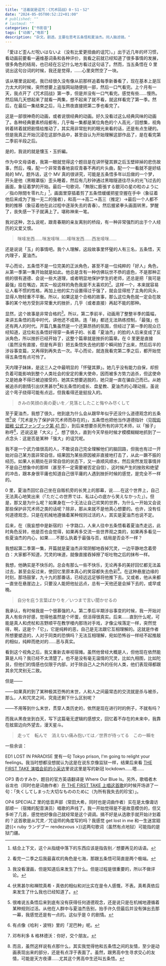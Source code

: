 ```yaml
---
title: "活着就是诅咒：《咒术回战》0・S1・S2"
date: "2024-05-05T00:52:22+01:00"
# published: ""
# lastmod: ""
categories: ["书影音"]
tags: ["动画","电影"]
description: "杂文。剧透。主要在思考五条悟和夏油杰。同人脑滤镜。"
---
```

「愛ほど歪んだ呪いはないよ（没有比爱更扭曲的诅咒）。」出于近几年的坏习惯，看动画前要看一遍维基词条和各种评价，我看之前就已经知道了很多事情的发展，很多角色的结局，也已经在忘记什么地方看过这句话了。然而，当五条悟在 0 里说出这句台词的时候，我还是觉得，……心里突然空了一块。

该从哪里说起呢。我已经很久没有像从前那样追着每季新番看了，现在基本上是压力太大的时候，突然想要上盗版网站随便挑一部，然后一口气看完。上个月有一天，我点开了《咒术回战》第一季，但是并没有一口气看完。感觉有些……慢热。然后隔几天想起来了就看一两集，想不起来了就不看，就这样看完了第一季。然后，在最后一集结束之后，马上熬夜直接把第二季也看完了。

这是一部很神奇的动画，或者说很经典的动画。好久没看过这么经典风味的动画了。各种经典要素桥段都有，几乎每一集都是某位角色的个人高光／回想集，视角转着转着就把剧情给推动了，其实用非常批判的眼光来看的话，还是有点生硬的。但是我真正开始沉浸在这部作品中，甚至自认为开始理解这部作品了，是在看完第二季前半段之后。

是的，我说的就是懐玉・玉折編。

作为中文母语者，我第一眼就觉得这个题目是在讲怀璧其罪之后玉壁碎掉的悲伤故事，然后，嘎，配一个非常青春地哀叹青春不再的片头曲，配一个一看就不是好结局的 MV。题外话，这个 MV 真的很讲究，可能是五条悟多年以后做的一个梦，开头是他（黑眼罩版）歪头睡着，然后有几秒钟通过黑暗隧道往尽头的光飞过去的画面，象征着梦的开始。最后一句歌词，「無限に膨張する銀河の星の粒のように／指の隙間を零れた」[^ginga]，画面里穿插着剪了五条悟缓缓把星空握在手中（象征着他后来成为了独一无二的强者），和高一→高二→高三（推定）→最后一个人都不剩的推移（象征着他在此过程中逐渐失去的青春）。然后握紧拳头画面转黑，梦醒了，丧失感一下子就满上了。堪称神来一笔。

我对这种，怎么说呢，跟青春期的亲友离别的桥段，有一种非常强烈的出于个人经历的又爱又恨。

> 咪嗦发西……咪发嗦咪……嗦咪发西……西发嗦咪……

还是说说「玉」的事情吧。我个人理解，这段故事里怀璧的人有三名，五条悟，天内理子，夏油杰。

平心而论，五条悟不是一位完美的正派角色，甚至不是一位纯粹的「好人」角色，从第一季第一集开始就是如此。他总是含有一种仿佛玩世不恭的底色，不是那种正统的很有道德、会说一些大道理，或者明显地保护学生的老师，还总是把「我可是最强」挂在嘴边，其实一般这样的角色我是不太喜欢的[^nanami]。这样一个，本来就容易让人看不惯的性格，再加上他的实力设置得过于强了，就会显得抢了主角的风头，显得人物轻重不平衡。所以，如果这是个合格的故事，那么这位角色就一定会在故事的某个地方受到非常重大的挫折，几乎（或者直接）再起不能的那种。

显然，这个故事是非常合格的[^manga]。所以，第二季前半，动画用了整整半季的篇幅，来讲五条悟的高中时代，讲他还不成熟，连「赫」都还无法熟练控制，「最强」也还有两人的时代。开篇几集虽然是一个还算昂扬的氛围，但经过了第一季的观众已经知道，这位和五条悟好得穿一条裤子的、长着「夏油杰」的脸的人后来变成了反派角色，所以挫折已经开始了，这整个篇章就是挫折的篇章。在 0 里更是直接（虽然没有直接，但是有声音）把五条悟失去他的那个瞬间拍了出来，然后后半的涉谷事变篇，又再得到再失去一次。平心而论，就连我看完第二季之后，都开始觉得五条悟有点可怜了。

天内理子妹妹，是这三人之中最明显的「怀璧其罪」。她几乎没有能力自保，却担负着可能影响到整个人类社会的安定的重大使命，因而被多方势力追杀，但这使命又是她身不得已被迫接受的、她其实想要逃脱的，她只是一直在骗自己而已。从她被追杀的剧情引出伏黑甚尔[^zenin]和五条悟的成长、盘星教、夏油杰的心理动摇，虽说这个弯子绕得可能有点远，但我看得还是挺投入的。

> きみの笑顔の奥の憂いを／見落としたこと悔やみ尽くして

至于夏油杰，我想了很久，他到底为什么会从跟早年似乎还没什么道德观念的五条悟[^moral]说「咒术是为了保护非咒术师而存在的」，五条悟也把他当作道德指针（见[呪術廻戦 公式ファンブック第 41 页](https://archive.org/details/20211126_20211126_0250/page/n43/mode/2up)），到后来想要杀死所有的非咒术师，以「猴子」称呼[^hp]，还说这是「大义」[^dumbledore]，想了很久，直到今天早些时候才模模糊糊地抓到了一点念头：这是否是某种「强大」的诅咒呢。

我不是一个武力值很高的人，不敢说自己完全理解他们的脑回路，但我也有过一开始对自己某方面非常自信，结果因为某些原因被非直接地打击了，从此一蹶不振的经历。如果人长期处在非常自信的状态下，又一直顺风顺水，然后突然发现事情并不是自己想象中的那样（甚至不一定需要被否定自信），这时候产生的挫败和绝望的冲击，跟本身很平庸也知道自己很平庸的人遇到挫折时候的感觉，是完全不一样的。

0 里，夏油杰回忆自己坐在自贩机旁的长凳上的那幕，说……在这个世界上，自己无法真心地笑出来（「ただこの世界では、私は心の底から笑えなかった」）。但是，那又是为什么呢？如果身在一个无法让自己欢笑的世界，为什么一开始又会说那些保护非咒术师之类的话呢？除非，那从来就不是他真心想要的。也许，没有任何道德观念，只是在机械地遵循着某种规则过活的人，其实是夏油杰也说不定。

<!-- 01:30:00 -->

后来，在（我妄想中是新宿的）十字路口，人来人往中五条悟看着夏油杰走远，此时角色反转，他是否也会觉得，如果再多交流一些世界观之类的，如果再多看见一些夏油杰的内心，如果……不那么执着于最强与否，结局是否会不一样？

我想起第二季第一集，开篇就是夏油杰非常阴郁地吞掉咒灵，一边平静地念着旁白：大家都不知道，咒灵的味道，就像直接吞掉擦了呕吐物之后的抹布一样。

我想，他确实是不快乐的。总会有那么一些不快乐，无论再多的美好回忆都无法盖过去，甚至会反过来，使回忆里原本真心的笑容都失去色彩[^gojo]。在这种悬崖边缘的时刻，那场鼓掌，九十九的那番话，已经远远足够将他推下去。又或者，他从来都一直坐在悬崖边上，只要没人能把他扯远点，总有一天他还是会掉下去的，或早或晚。

> 自分を庇う言葉ばかりを／いつまで言い聞かせるの

我承认，有时候我是一个很慕强的人。第二季后半期涉谷事变的时候，我一开始对真人有些许好感，觉得他虽然是个坏蛋，但活得很真实。后来……直到什么呢，可能是真人和虎杖和吉野顺平在教学楼内那场对手戏，才像尘埃落定一样，突然觉得，啊，这是个「它」，它是纯粹的恶，自己是无法跟它互相理解的。这就是作者所想要塑造的，人对于同类的恐惧吗？无法互相理解，宛如恐怖谷一样经不起推敲的相似，纯粹而绝对的……恶与真实。

看到这个视角之后，我又重新去审视宿傩。虽然他曾经大概是人，但他现在依然能算是人吗？我已经不太清楚了。也不是没有毫无温情的咒灵，比如九相图，比如陀艮，但他们的情感也仅限于内部，对于除自己人之外的任何人类，他们表现得都跟其余咒灵别无二致。

但是——

——如果真的到了某种极其恐怖的末世，人和人之间最常态的交流就是杀与被杀，那么，人和咒灵之间，究竟还剩下什么区别呢？

——不用等到什么末世，贯穿人类历史的，依然是现在进行时的例子，不就有吗？

而我从黑夜坐到白天，写下这篇毫无逻辑的感想文，回忆着不存在的未来中，我靠在舷窗边向外望去，漫天星斗。

<!-- 
接下来就看你的了。永远都要在一起。要再见面哦。

要考个好初中，考个好高中，考个好大学，读研读博，当教授哦。

我们的人生，又何尝不是，每一天都浸没在高浓度的诅咒中呢。
 -->

> 走って　転んで　消えない痛み抱いては／世界が待ってる　この一瞬を

一些余谈：

ED1 LOST IN PARADISE 里有一句 Tokyo prison, I'm going to relight your feelings。我当时想都没想就认为这是在说东京像监狱一样，结果后来看 [THE FIRST TAKE 演唱会前的小采访](https://www.youtube.com/watch?v=xUgBubOTBwA)里说这里是写的新冠 lockdown……嗯……

OP3 青のすみか，题目的官方英语翻译是 Where Our Blue Is。另外，歌唱者木谷龙也（同时也是词曲作者）[在 THE FIRST TAKE 上唱这首歌](https://www.youtube.com/watch?v=i0K40f-6mLs)的时候开场讲了一句：「失くしてしまった大切なもののために（为所有我失去的珍宝）」。

OP4 SPECIALZ 里的低音声部（常田大希，同时也是词曲作者）实在是太像诹访部顺一（宿傩的配音演员）唱歌的声线了。我一开始觉得是不是故意模仿的，但又多听了几首，感觉他好像自己就经常是这个调调。搞不好是从选歌手就开始计划着的？这首歌是从咒灵／咒诅师的角度写的吗？我感觉 get lost in me 和一生迷宮廻遊{{< ruby ランデブー rendezvous >}}这两句歌词（虽然有点地狱）可能指的是狱门疆。

<!-- footnotes -->

[^ginga]: 结合上下文，这个从指缝中落下的东西应该是指告别／想要再见的话语。
[^nanami]: 看完一二季之后我最喜欢的角色是七海，那跟五条悟可简直是两个极端。
[^manga]: 我没看漫画，但是知道后来发生了什么。但是过程是很重要的，所以不做评论。
[^zenin]: 伏黑甚尔和禅院真希・真依的相似和对比实在是令人感慨，不表。真希真依后来发生了什么我也已经知道了。
[^moral]: 很难说五条悟后来到底有没有获得任何道德观念，还是说只是在机械地遵循着某种规则过活。从他在人群中与夏油杰告别，抬手许久但最后并没有弹出去那一幕，我感觉还是有一点的。这似乎是 0 的剧情。
[^hp]: 有点像《哈利・波特》里的「泥巴种」呢。
[^dumbledore]: 邓布利多 & 格林德沃：你好，交个朋友。
[^gojo]: 而且，虽然这样说有点那什么，其实我觉得他和五条悟之间的友情，至少是动画表现出来的部分，还是有点浮于表面了。虽然，跟男高中生寻求交心的友情，可能是天方夜谭……尤其这个男高中生还叫五条悟。
